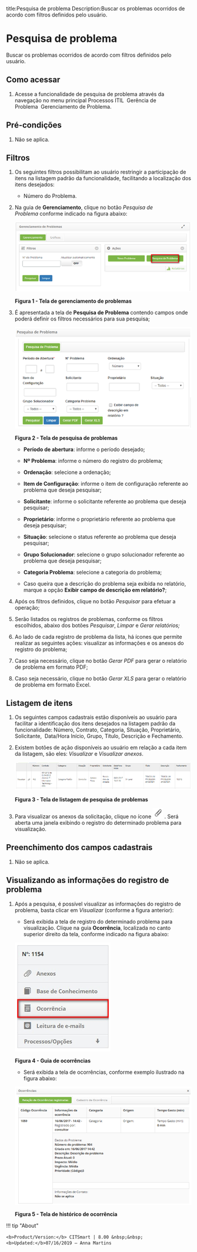 title:Pesquisa de problema
Description:Buscar os problemas ocorridos de acordo com filtros definidos pelo usuário.

# Pesquisa de problema

Buscar os problemas ocorridos de acordo com filtros definidos pelo usuário.

Como acessar
------------

1.  Acesse a funcionalidade de pesquisa de problema através da navegação no menu
    principal Processos ITIL  Gerência de Problema  Gerenciamento de Problema.

Pré-condições
-------------

1.  Não se aplica.

Filtros
-------

1.  Os seguintes filtros possibilitam ao usuário restringir a participação de
    itens na listagem padrão da funcionalidade, facilitando a localização dos
    itens desejados:

    -   Número do Problema.

1.  Na guia de **Gerenciamento**, clique no botão *Pesquisa de
    Problema* conforme indicado na figura abaixo:

    ![Criar](images/search-1.png)

    **Figura 1 - Tela de gerenciamento de problemas**

1.  É apresentada a tela de **Pesquisa de Problema** contendo campos onde poderá
    definir os filtros necessários para sua pesquisa;

    ![Criar](images/search-2.png)
    
    **Figura 2 - Tela de pesquisa de problemas**

    -  **Período de abertura**: informe o período desejado;

    -  **Nº Problema**: informe o número do registro do problema;

    -  **Ordenação**: selecione a ordenação;

    -  **Item de Configuração**: informe o item de configuração referente ao
    problema que deseja pesquisar;

    -  **Solicitante**: informe o solicitante referente ao problema que deseja
    pesquisar;

    -  **Proprietário**: informe o proprietário referente ao problema que deseja
    pesquisar;

    -  **Situação**: selecione o status referente ao problema que deseja pesquisar;

    -  **Grupo Solucionador**: selecione o grupo solucionador referente ao problema
    que deseja pesquisar;

    -  **Categoria Problema**: selecione a categoria do problema;

    -  Caso queira que a descrição do problema seja exibida no relatório, marque a
    opção **Exibir campo de descrição em relatório?**;

1.  Após os filtros definidos, clique no botão *Pesquisar* para efetuar a
    operação;

2.  Serão listados os registros de problemas, conforme os filtros escolhidos,
    abaixo dos botões *Pesquisar*, *Limpar* e *Gerar relatórios;*

3.  Ao lado de cada registro de problema da lista, há ícones que permite
    realizar as seguintes ações: visualizar as informações e os anexos do
    registro do problema;

4.  Caso seja necessário, clique no botão *Gerar PDF* para gerar o relatório de
    problema em formato PDF;

5.  Caso seja necessário, clique no botão *Gerar XLS* para gerar o relatório de
    problema em formato Excel.

Listagem de itens
-----------------

1.  Os seguintes campos cadastrais estão disponíveis ao usuário para facilitar a
    identificação dos itens desejados na listagem padrão da
    funcionalidade: Número, Contrato, Categoria, Situação, Proprietário, Solicitante,  Data/Hora
    Início, Grupo, Título, Descrição e Fechamento.

2.  Existem botões de ação disponíveis ao usuário em relação a cada item da
    listagem, são eles: *Visualizar* e *Visualizar anexos*.

     ![Criar](images/search-3.png)   
    
    **Figura 3 - Tela de listagem de pesquisa de problemas**

1.  Para visualizar os anexos da solicitação, clique no ícone ![Criar](images/search-4.png) . Será aberta uma
    janela exibindo o registro do determinado problema para visualização.

Preenchimento dos campos cadastrais
-----------------------------------

1.  Não se aplica.

Visualizando as informações do registro de problema
---------------------------------------------------

1.  Após a pesquisa, é possível visualizar as informações do registro de
    problema, basta clicar em *Visualizar* (conforme a figura anterior):

    -  Será exibida a tela de registro do determinado problema para
    visualização. Clique na guia **Ocorrência**, localizada no canto superior
    direito da tela, conforme indicado na figura abaixo:

    ![Criar](images/search-5.png)
    
    **Figura 4 - Guia de ocorrências**

    -  Será exibida a tela de ocorrências, conforme exemplo ilustrado na figura
    abaixo:

    ![Criar](images/search-6.png)

    **Figura 5 - Tela de histórico de ocorrência**


!!! tip "About"

    <b>Product/Version:</b> CITSmart | 8.00 &nbsp;&nbsp;
    <b>Updated:</b>07/16/2019 – Anna Martins
